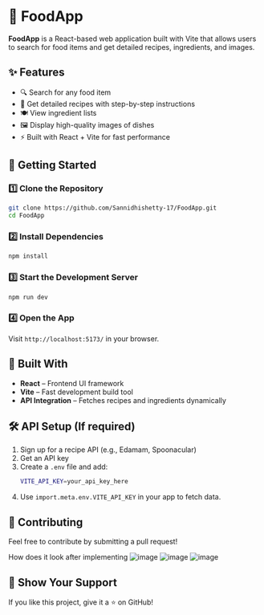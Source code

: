 # 🍔 FoodApp

**FoodApp** is a React-based web application built with Vite that allows users to search for food items and get detailed recipes, ingredients, and images.

## ✨ Features
- 🔍 Search for any food item
- 📜 Get detailed recipes with step-by-step instructions
- 🍽 View ingredient lists
- 🖼 Display high-quality images of dishes
- ⚡ Built with React + Vite for fast performance

## 🚀 Getting Started

### 1️⃣ Clone the Repository
```sh
git clone https://github.com/Sannidhishetty-17/FoodApp.git
cd FoodApp
```

### 2️⃣ Install Dependencies
```sh
npm install
```

### 3️⃣ Start the Development Server
```sh
npm run dev
```

### 4️⃣ Open the App
Visit `http://localhost:5173/` in your browser.

## 🔧 Built With
- **React** – Frontend UI framework
- **Vite** – Fast development build tool
- **API Integration** – Fetches recipes and ingredients dynamically

## 🛠 API Setup (If required)
1. Sign up for a recipe API (e.g., Edamam, Spoonacular)
2. Get an API key
3. Create a `.env` file and add:
   ```sh
   VITE_API_KEY=your_api_key_here
   ```
4. Use `import.meta.env.VITE_API_KEY` in your app to fetch data.

## 🤝 Contributing
Feel free to contribute by submitting a pull request!

How does it look after implementing
![image](https://github.com/user-attachments/assets/0edc344b-df97-46af-bcbc-e419b083dc4e)
![image](https://github.com/user-attachments/assets/27ba7400-b3be-464e-a342-c695dd10c081)
![image](https://github.com/user-attachments/assets/db7c250a-b498-4562-97e2-27f2c5faffc8)


## 🌟 Show Your Support
If you like this project, give it a ⭐ on GitHub!

